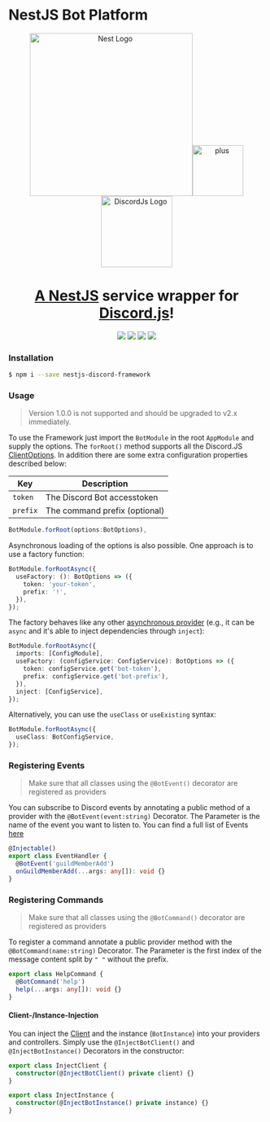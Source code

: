 # NestJS Bot Platform

<p align="center">
  <a href="http://nestjs.com/" target="blank"><img src="https://nestjs.com/img/logo_text.svg" width="320" alt="Nest Logo" /></a><img src="https://cdn.pixabay.com/photo/2016/12/21/17/11/signe-1923369_960_720.png" alt="plus" width="100"><a href="https://discord.js.org/" target="blank"><img src="https://discord.js.org/static/logo-square.png" width ="140" alt="DiscordJs Logo"/>
</p>

<h1 align="center">A <a href="http://nestjs.com" target="blank">NestJS</a> service wrapper for <a href="http://discord.js.org" target="blank">Discord.js</a>!
  </h1>
  <p align="center">
  <a href="https://www.npmjs.com/package/nestjs-discord-framework"><img src="https://img.shields.io/npm/v/nestjs-discord-framework"/></a>
  <a href="http://opensource.org/licenses/MIT"><img src="https://img.shields.io/badge/license-MIT-brightgreen.svg"/></a>
  <a href="https://snyk.io/test/github/hoersamu/nestjs-discord-framework?targetFile=package.json"><img src="https://snyk.io/test/github/hoersamu/nestjs-discord-framework/badge.svg?targetFile=package.json"/></a>
  <img src="https://github.com/hoersamu/nestjs-discord-framework/workflows/CodeQL/badge.svg"/>
</p>
<p align="center">
</p>

### Installation

```bash
$ npm i --save nestjs-discord-framework
```

### Usage

> Version 1.0.0 is not supported and should be upgraded to v2.x immediately.

To use the Framework just import the `BotModule` in the root `AppModule` and supply the options.
The `forRoot()` method supports all the Discord.JS [ClientOptions](https://discord.js.org/#/docs/main/stable/typedef/ClientOptions).
In addition there are some extra configuration properties described below:

| Key      | Description                   |
| -------- | ----------------------------- |
| `token`  | The Discord Bot accesstoken   |
| `prefix` | The command prefix (optional) |

```typescript
BotModule.forRoot(options:BotOptions),
```

Asynchronous loading of the options is also possible.
One approach is to use a factory function:

```typescript
BotModule.forRootAsync({
  useFactory: (): BotOptions => ({
    token: 'your-token',
    prefix: '!',
  }),
});
```

The factory behaves like any other [asynchronous provider](https://docs.nestjs.com/fundamentals/async-providers) (e.g., it can be `async` and it's able to inject dependencies through `inject`):

```typescript
BotModule.forRootAsync({
  imports: [ConfigModule],
  useFactory: (configService: ConfigService): BotOptions => ({
    token: configService.get('bot-token'),
    prefix: configService.get('bot-prefix'),
  }),
  inject: [ConfigService],
});
```

Alternatively, you can use the `useClass` or `useExisting` syntax:

```typescript
BotModule.forRootAsync({
  useClass: BotConfigService,
});
```

### Registering Events

> Make sure that all classes using the `@BotEvent()` decorator are registered as providers

You can subscribe to Discord events by annotating a public method of a provider with the `@BotEvent(event:string)` Decorator.
The Parameter is the name of the event you want to listen to. You can find a full list of Events [here](https://discord.js.org/#/docs/main/stable/class/Client)

```typescript
@Injectable()
export class EventHandler {
  @BotEvent('guildMemberAdd')
  onGuildMemberAdd(...args: any[]): void {}
}
```

### Registering Commands

> Make sure that all classes using the `@BotCommand()` decorator are registered as providers

To register a command annotate a public provider method with the `@BotCommand(name:string)` Decorator.
The Parameter is the first index of the message content split by `" "` without the prefix.

```typescript
export class HelpCommand {
  @BotCommand('help')
  help(...args: any[]): void {}
}
```

#### Client-/Instance-Injection

You can inject the [Client](https://discord.js.org/#/docs/main/stable/class/Client) and the instance (`BotInstance`) into your providers and controllers.
Simply use the `@InjectBotClient()` and `@InjectBotInstance()` Decorators in the constructor:

```typescript
export class InjectClient {
  constructor(@InjectBotClient() private client) {}
}

export class InjectInstance {
  constructor(@InjectBotInstance() private instance) {}
}
```
